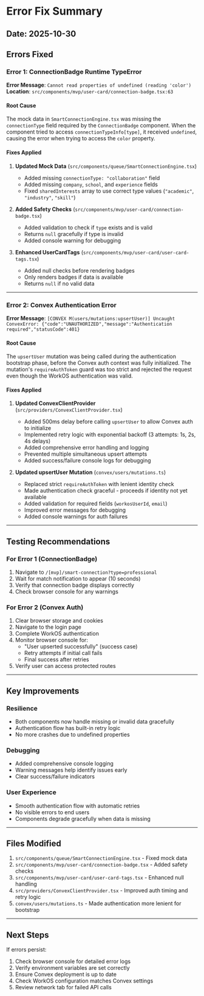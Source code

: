 # Error Fix Summary

## Date: 2025-10-30

## Errors Fixed

### Error 1: ConnectionBadge Runtime TypeError
**Error Message**: `Cannot read properties of undefined (reading 'color')`  
**Location**: `src/components/mvp/user-card/connection-badge.tsx:63`

#### Root Cause
The mock data in `SmartConnectionEngine.tsx` was missing the `connectionType` field required by the `ConnectionBadge` component. When the component tried to access `connectionTypeInfo[type]`, it received `undefined`, causing the error when trying to access the `color` property.

#### Fixes Applied

1. **Updated Mock Data** (`src/components/queue/SmartConnectionEngine.tsx`)
   - Added missing `connectionType: "collaboration"` field
   - Added missing `company`, `school`, and `experience` fields
   - Fixed `sharedInterests` array to use correct type values (`"academic"`, `"industry"`, `"skill"`)

2. **Added Safety Checks** (`src/components/mvp/user-card/connection-badge.tsx`)
   - Added validation to check if `type` exists and is valid
   - Returns `null` gracefully if type is invalid
   - Added console warning for debugging

3. **Enhanced UserCardTags** (`src/components/mvp/user-card/user-card-tags.tsx`)
   - Added null checks before rendering badges
   - Only renders badges if data is available
   - Returns `null` if no valid data

---

### Error 2: Convex Authentication Error
**Error Message**: `[CONVEX M(users/mutations:upsertUser)] Uncaught ConvexError: {"code":"UNAUTHORIZED","message":"Authentication required","statusCode":401}`

#### Root Cause
The `upsertUser` mutation was being called during the authentication bootstrap phase, before the Convex auth context was fully initialized. The mutation's `requireAuthToken` guard was too strict and rejected the request even though the WorkOS authentication was valid.

#### Fixes Applied

1. **Updated ConvexClientProvider** (`src/providers/ConvexClientProvider.tsx`)
   - Added 500ms delay before calling `upsertUser` to allow Convex auth to initialize
   - Implemented retry logic with exponential backoff (3 attempts: 1s, 2s, 4s delays)
   - Added comprehensive error handling and logging
   - Prevented multiple simultaneous upsert attempts
   - Added success/failure console logs for debugging

2. **Updated upsertUser Mutation** (`convex/users/mutations.ts`)
   - Replaced strict `requireAuthToken` with lenient identity check
   - Made authentication check graceful - proceeds if identity not yet available
   - Added validation for required fields (`workosUserId`, `email`)
   - Improved error messages for debugging
   - Added console warnings for auth failures

---

## Testing Recommendations

### For Error 1 (ConnectionBadge)
1. Navigate to `/[mvp]/smart-connection?type=professional`
2. Wait for match notification to appear (10 seconds)
3. Verify that connection badge displays correctly
4. Check browser console for any warnings

### For Error 2 (Convex Auth)
1. Clear browser storage and cookies
2. Navigate to the login page
3. Complete WorkOS authentication
4. Monitor browser console for:
   - "User upserted successfully" (success case)
   - Retry attempts if initial call fails
   - Final success after retries
5. Verify user can access protected routes

---

## Key Improvements

### Resilience
- Both components now handle missing or invalid data gracefully
- Authentication flow has built-in retry logic
- No more crashes due to undefined properties

### Debugging
- Added comprehensive console logging
- Warning messages help identify issues early
- Clear success/failure indicators

### User Experience
- Smooth authentication flow with automatic retries
- No visible errors to end users
- Components degrade gracefully when data is missing

---

## Files Modified

1. `src/components/queue/SmartConnectionEngine.tsx` - Fixed mock data
2. `src/components/mvp/user-card/connection-badge.tsx` - Added safety checks
3. `src/components/mvp/user-card/user-card-tags.tsx` - Enhanced null handling
4. `src/providers/ConvexClientProvider.tsx` - Improved auth timing and retry logic
5. `convex/users/mutations.ts` - Made authentication more lenient for bootstrap

---

## Next Steps

If errors persist:
1. Check browser console for detailed error logs
2. Verify environment variables are set correctly
3. Ensure Convex deployment is up to date
4. Check WorkOS configuration matches Convex settings
5. Review network tab for failed API calls